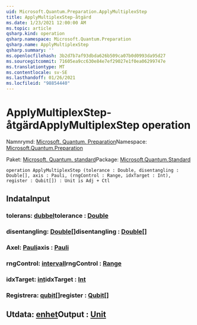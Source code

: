 ```yaml
---
uid: Microsoft.Quantum.Preparation.ApplyMultiplexStep
title: ApplyMultiplexStep-åtgärd
ms.date: 1/23/2021 12:00:00 AM
ms.topic: article
qsharp.kind: operation
qsharp.namespace: Microsoft.Quantum.Preparation
qsharp.name: ApplyMultiplexStep
qsharp.summary: ''
ms.openlocfilehash: 3b2d7b7af93dbda626b509ca07b0d0993da95d27
ms.sourcegitcommit: 71605ea9cc630e84e7ef29027e1f0ea06299747e
ms.translationtype: MT
ms.contentlocale: sv-SE
ms.lasthandoff: 01/26/2021
ms.locfileid: "98854440"
---
```

# <a name="applymultiplexstep-operation"></a><span data-ttu-id="86d9b-102">ApplyMultiplexStep-åtgärd</span><span class="sxs-lookup"><span data-stu-id="86d9b-102">ApplyMultiplexStep operation</span></span>

<span data-ttu-id="86d9b-103">Namnrymd: [Microsoft. Quantum. Preparation](xref:Microsoft.Quantum.Preparation)</span><span class="sxs-lookup"><span data-stu-id="86d9b-103">Namespace: [Microsoft.Quantum.Preparation](xref:Microsoft.Quantum.Preparation)</span></span>

<span data-ttu-id="86d9b-104">Paket: [Microsoft. Quantum. standard](https://nuget.org/packages/Microsoft.Quantum.Standard)</span><span class="sxs-lookup"><span data-stu-id="86d9b-104">Package: [Microsoft.Quantum.Standard](https://nuget.org/packages/Microsoft.Quantum.Standard)</span></span>




```qsharp
operation ApplyMultiplexStep (tolerance : Double, disentangling : Double[], axis : Pauli, (rngControl : Range, idxTarget : Int), register : Qubit[]) : Unit is Adj + Ctl
```


## <a name="input"></a><span data-ttu-id="86d9b-105">Indata</span><span class="sxs-lookup"><span data-stu-id="86d9b-105">Input</span></span>

### <a name="tolerance--double"></a><span data-ttu-id="86d9b-106">tolerans: [dubbel](xref:microsoft.quantum.lang-ref.double)</span><span class="sxs-lookup"><span data-stu-id="86d9b-106">tolerance : [Double](xref:microsoft.quantum.lang-ref.double)</span></span>




### <a name="disentangling--double"></a><span data-ttu-id="86d9b-107">disentangling: [Double](xref:microsoft.quantum.lang-ref.double)[]</span><span class="sxs-lookup"><span data-stu-id="86d9b-107">disentangling : [Double](xref:microsoft.quantum.lang-ref.double)[]</span></span>




### <a name="axis--pauli"></a><span data-ttu-id="86d9b-108">Axel: [Pauli](xref:microsoft.quantum.lang-ref.pauli)</span><span class="sxs-lookup"><span data-stu-id="86d9b-108">axis : [Pauli](xref:microsoft.quantum.lang-ref.pauli)</span></span>




### <a name="rngcontrol--range"></a><span data-ttu-id="86d9b-109">rngControl: [intervall](xref:microsoft.quantum.lang-ref.range)</span><span class="sxs-lookup"><span data-stu-id="86d9b-109">rngControl : [Range](xref:microsoft.quantum.lang-ref.range)</span></span>




### <a name="idxtarget--int"></a><span data-ttu-id="86d9b-110">idxTarget: [int](xref:microsoft.quantum.lang-ref.int)</span><span class="sxs-lookup"><span data-stu-id="86d9b-110">idxTarget : [Int](xref:microsoft.quantum.lang-ref.int)</span></span>




### <a name="register--qubit"></a><span data-ttu-id="86d9b-111">Registrera: [qubit](xref:microsoft.quantum.lang-ref.qubit)[]</span><span class="sxs-lookup"><span data-stu-id="86d9b-111">register : [Qubit](xref:microsoft.quantum.lang-ref.qubit)[]</span></span>





## <a name="output--unit"></a><span data-ttu-id="86d9b-112">Utdata: [enhet](xref:microsoft.quantum.lang-ref.unit)</span><span class="sxs-lookup"><span data-stu-id="86d9b-112">Output : [Unit](xref:microsoft.quantum.lang-ref.unit)</span></span>

